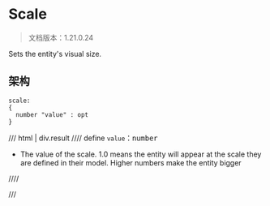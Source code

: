 # Scale

> 文档版本：1.21.0.24

Sets the entity's visual size.

## 架构

```mcschema
scale:
{
  number "value" : opt
}

```

/// html | div.result
//// define
`value`：<samp>number</samp>

- The value of the scale. 1.0 means the entity will appear at the scale they are defined in their model. Higher numbers make the entity bigger


////


///

